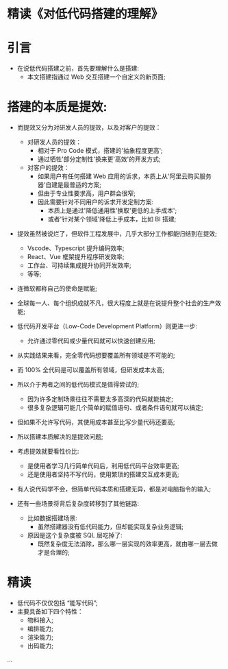 # 精读《对低代码搭建的理解》

# 引言

- 在说低代码搭建之前，首先要理解什么是搭建:
  - 本文搭建指通过 Web 交互搭建一个自定义的新页面;

# 搭建的本质是提效:

- 而提效又分为对研发人员的提效，以及对客户的提效：

  - 对研发人员的提效：
    - 相对于 Pro Code 模式，搭建的'抽象程度更高';
    - 通过牺牲'部分定制性'换来更'高效'的开发方式;
  - 对客户的提效：
    - 如果用户有任何搭建 Web 应用的诉求，本质上从'阿里云购买服务器'自建是最普适的方案;
    - 但由于专业性要求高，用户群会很窄;
    - 因此需要针对不同用户的诉求开发定制方案:
      - 本质上是通过'降低通用性'换取'更低的上手成本';
      - 或者'针对某个领域'降低上手成本，比如 BI 搭建;

- 提效虽然被说烂了，但软件工程发展中，几乎大部分工作都能归结到在提效;
  - Vscode、Typescript 提升编码效率;
  - React、Vue 框架提升程序研发效率;
  - 工作台、可持续集成提升协同开发效率;
  - 等等;
- 连微软都称自己的使命是赋能;
- 全球每一人、每个组织成就不凡，很大程度上就是在说提升整个社会的生产效能;

- 低代码开发平台（Low-Code Development Platform）则更进一步:

  - 允许通过零代码或少量代码就可以快速创建应用;

- 从实践结果来看，完全零代码想要覆盖所有领域是不可能的;
- 而 100% 全代码是可以覆盖所有领域，但研发成本太高;
- 所以介于两者之间的低代码模式是值得尝试的;
  - 因为许多定制场景往往不需要太多高深的代码就能搞定;
  - 很多复杂逻辑可能几个简单的赋值语句、或者条件语句就可以搞定;
- 但如果不允许写代码，其使用成本甚至比写少量代码还要高;

- 所以搭建本质解决的是提效问题;
- 考虑提效就要看性价比:
  - 是使用者学习几行简单代码后，利用低代码平台效率更高;
  - 还是使用者坚持不写代码，使用繁琐的搭建交互成本更高;
- 有人说代码学不会，但简单代码本质和搭建无异，都是对电脑指令的输入;

- 还有一些场景将背后复杂度转移到了其他链路:
  - 比如数据搭建场景:
    - 虽然搭建器没有低代码能力，但却能实现复杂业务逻辑;
  - 原因是这个复杂度被 SQL 层吃掉了:
    - 既然复杂度无法消除，那么哪一层实现的效率更高，就由哪一层去做才是合理的;

# 精读

- 低代码不仅仅包括 “能写代码”;
- 主要具备如下四个特性：
  - 物料接入;
  - 编排能力;
  - 渲染能力;
  - 出码能力;

...